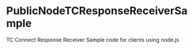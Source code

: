 # PublicNodeTCResponseReceiverSample
TC Connect Response Receiver Sample code for clients using node.js
